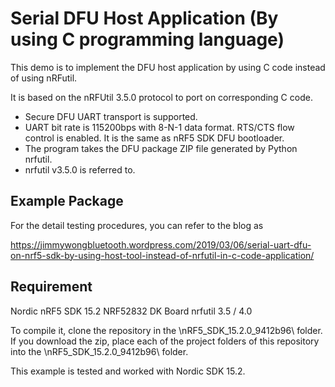 # Serial DFU Host Application (By using C programming language)

This demo is to implement the DFU host application by using C code instead of using nRFutil.

It is based on the nRFUtil 3.5.0 protocol to port on corresponding C code.

* Secure DFU UART transport is supported.
* UART bit rate is 115200bps with 8-N-1 data format. RTS/CTS flow control is enabled. It is the same as nRF5 SDK DFU bootloader.
* The program takes the DFU package ZIP file generated by Python nrfutil.
* nrfutil v3.5.0 is referred to.

## Example Package

For the detail testing procedures, you can refer to the blog as

https://jimmywongbluetooth.wordpress.com/2019/03/06/serial-uart-dfu-on-nrf5-sdk-by-using-host-tool-instead-of-nrfutil-in-c-code-application/

## Requirement

Nordic nRF5 SDK 15.2
NRF52832 DK Board
nrfutil 3.5 / 4.0

To compile it, clone the repository in the \nRF5_SDK_15.2.0_9412b96\ folder. If you download the zip, place each of the project folders of this repository into the \nRF5_SDK_15.2.0_9412b96\ folder.

This example is tested and worked with Nordic SDK 15.2.

